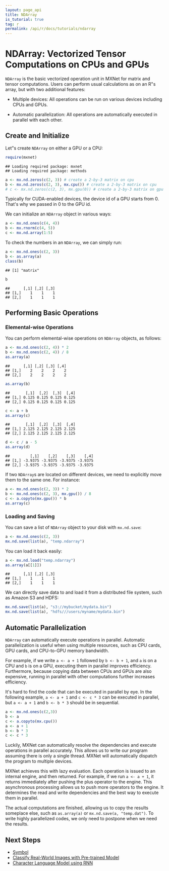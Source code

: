 ```yaml
---
layout: page_api
title: NDArray
is_tutorial: true
tag: r
permalink: /api/r/docs/tutorials/ndarray
---
```

<!--- Licensed to the Apache Software Foundation (ASF) under one -->
<!--- or more contributor license agreements.  See the NOTICE file -->
<!--- distributed with this work for additional information -->
<!--- regarding copyright ownership.  The ASF licenses this file -->
<!--- to you under the Apache License, Version 2.0 (the -->
<!--- "License"); you may not use this file except in compliance -->
<!--- with the License.  You may obtain a copy of the License at -->

<!---   http://www.apache.org/licenses/LICENSE-2.0 -->

<!--- Unless required by applicable law or agreed to in writing, -->
<!--- software distributed under the License is distributed on an -->
<!--- "AS IS" BASIS, WITHOUT WARRANTIES OR CONDITIONS OF ANY -->
<!--- KIND, either express or implied.  See the License for the -->
<!--- specific language governing permissions and limitations -->
<!--- under the License. -->


# NDArray: Vectorized Tensor Computations on CPUs and GPUs

`NDArray` is the basic vectorized operation unit in MXNet for matrix and tensor computations.
Users can perform usual calculations as on an R"s array, but with two additional features:



- Multiple devices: All operations can be run on various devices including
CPUs and GPUs.


- Automatic parallelization: All operations are automatically executed in
   parallel with each other.

## Create and Initialize

Let"s create `NDArray` on either a GPU or a CPU:


```r
require(mxnet)
```

```
## Loading required package: mxnet
## Loading required package: methods
```

```r
a <- mx.nd.zeros(c(2, 3)) # create a 2-by-3 matrix on cpu
b <- mx.nd.zeros(c(2, 3), mx.cpu()) # create a 2-by-3 matrix on cpu
# c <- mx.nd.zeros(c(2, 3), mx.gpu(0)) # create a 2-by-3 matrix on gpu 0, if you have CUDA enabled.
```

Typically for CUDA-enabled devices, the device id of a GPU starts from 0.
That's why we passed in 0 to the GPU id.

We can initialize an `NDArray` object in various ways:


```r
a <- mx.nd.ones(c(4, 4))
b <- mx.rnorm(c(4, 5))
c <- mx.nd.array(1:5)
```

To check the numbers in an `NDArray`, we can simply run:


```r
a <- mx.nd.ones(c(2, 3))
b <- as.array(a)
class(b)
```

```
## [1] "matrix"
```

```r
b
```

```
##      [,1] [,2] [,3]
## [1,]    1    1    1
## [2,]    1    1    1
```

## Performing Basic Operations

### Elemental-wise Operations

You can perform elemental-wise operations on `NDArray` objects, as follows:


```r
a <- mx.nd.ones(c(2, 4)) * 2
b <- mx.nd.ones(c(2, 4)) / 8
as.array(a)
```

```
##      [,1] [,2] [,3] [,4]
## [1,]    2    2    2    2
## [2,]    2    2    2    2
```

```r
as.array(b)
```

```
##       [,1]  [,2]  [,3]  [,4]
## [1,] 0.125 0.125 0.125 0.125
## [2,] 0.125 0.125 0.125 0.125
```

```r
c <- a + b
as.array(c)
```

```
##       [,1]  [,2]  [,3]  [,4]
## [1,] 2.125 2.125 2.125 2.125
## [2,] 2.125 2.125 2.125 2.125
```

```r
d <- c / a - 5
as.array(d)
```

```
##         [,1]    [,2]    [,3]    [,4]
## [1,] -3.9375 -3.9375 -3.9375 -3.9375
## [2,] -3.9375 -3.9375 -3.9375 -3.9375
```

If two `NDArray`s are located on different devices, we need to explicitly move them to the same one. For instance:


```r
a <- mx.nd.ones(c(2, 3)) * 2
b <- mx.nd.ones(c(2, 3), mx.gpu()) / 8
c <- a.copyto(mx.gpu()) * b
as.array(c)
```

### Loading and Saving

You can save a list of `NDArray` object to your disk with `mx.nd.save`:


```r
a <- mx.nd.ones(c(2, 3))
mx.nd.save(list(a), "temp.ndarray")
```

You can load it back easily:


```r
a <- mx.nd.load("temp.ndarray")
as.array(a[[1]])
```

```
##      [,1] [,2] [,3]
## [1,]    1    1    1
## [2,]    1    1    1
```

We can directly save data to and load it from a distributed file system, such as Amazon S3 and HDFS:


```r
mx.nd.save(list(a), "s3://mybucket/mydata.bin")
mx.nd.save(list(a), "hdfs///users/myname/mydata.bin")
```

## Automatic Parallelization

`NDArray` can automatically execute operations in parallel. Automatic parallelization is useful when
using multiple resources, such as CPU cards, GPU cards, and CPU-to-GPU memory bandwidth.

For example, if we write `a <- a + 1` followed by `b <- b + 1`, and `a` is on a CPU and
`b` is on a GPU, executing them in parallel improves
efficiency. Furthermore, because copying data between CPUs and GPUs are also expensive, running in parallel with other computations further increases efficiency.

It's hard to find the code that can be executed in parallel by eye. In the
following example, `a <- a + 1` and `c <- c * 3` can be executed in parallel, but `a <- a + 1` and
`b <- b * 3` should be in sequential.


```r
a <- mx.nd.ones(c(2,3))
b <- a
c <- a.copyto(mx.cpu())
a <- a + 1
b <- b * 3
c <- c * 3
```

Luckily, MXNet can automatically resolve the dependencies and
execute operations in parallel accurately. This allows us to write our program assuming there is only a single thread. MXNet will
automatically dispatch the program to multiple devices.

MXNet achieves this with lazy evaluation. Each operation is issued to an
internal engine, and then returned. For example, if we run `a <- a + 1`, it
returns immediately after pushing the plus operator to the engine. This
asynchronous processing allows us to push more operators to the engine. It determines
the read and write dependencies and the best way to execute them in
parallel.

The actual computations are finished, allowing us to copy the results someplace else, such as `as.array(a)` or `mx.nd.save(a, "temp.dat")`. To write highly parallelized codes, we only need to postpone when we need
the results.

## Next Steps
* [Symbol](/api/r/docs/tutorials/symbol)
* [Classify Real-World Images with Pre-trained Model](/api/r/docs/tutorials/classify_real_image_with_pretrained_model)
* [Character Language Model using RNN](/api/r/docs/tutorials/char_rnn_model)
